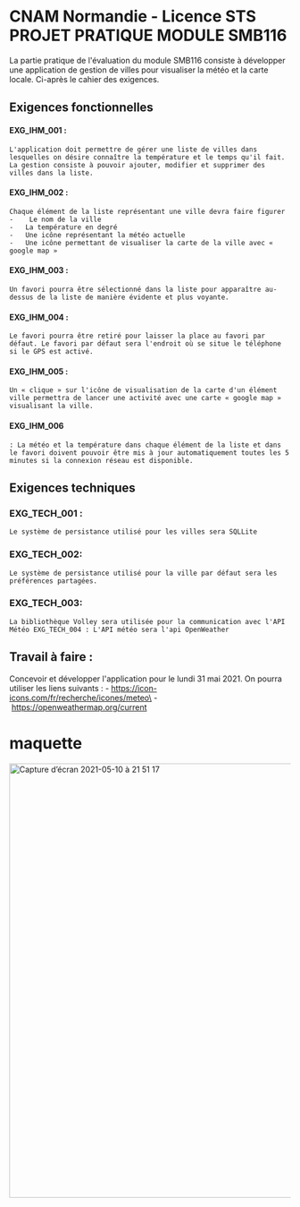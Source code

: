 # CNAM Normandie - Licence STS PROJET PRATIQUE MODULE SMB116
La partie pratique de l'évaluation du module SMB116 consiste à développer une application de gestion de villes pour visualiser la météo et la carte locale. Ci-après le cahier des exigences.

## Exigences fonctionnelles

#### EXG_IHM_001 :
    L'application doit permettre de gérer une liste de villes dans lesquelles on désire connaître la température et le temps qu'il fait. La gestion consiste à pouvoir ajouter, modifier et supprimer des villes dans la liste.

#### EXG_IHM_002 :
    Chaque élément de la liste représentant une ville devra faire figurer
    -    Le nom de la ville
    -   La température en degré
    -   Une icône représentant la météo actuelle
    -   Une icône permettant de visualiser la carte de la ville avec « google map »

#### EXG_IHM_003 :
    Un favori pourra être sélectionné dans la liste pour apparaître au-dessus de la liste de manière évidente et plus voyante.

#### EXG_IHM_004 :
    Le favori pourra être retiré pour laisser la place au favori par défaut. Le favori par défaut sera l'endroit où se situe le téléphone si le GPS est activé.

#### EXG_IHM_005 :
    Un « clique » sur l'icône de visualisation de la carte d'un élément ville permettra de lancer une activité avec une carte « google map » visualisant la ville.

#### EXG_IHM_006 
    : La météo et la température dans chaque élément de la liste et dans le favori doivent pouvoir être mis à jour automatiquement toutes les 5 minutes si la connexion réseau est disponible.

## Exigences techniques 
### EXG_TECH_001 : 
    Le système de persistance utilisé pour les villes sera SQLLite

### EXG_TECH_002: 
    Le système de persistance utilisé pour la ville par défaut sera les préférences partagées.

### EXG_TECH_003: 
    La bibliothèque Volley sera utilisée pour la communication avec l'API Météo EXG_TECH_004 : L'API météo sera l'api OpenWeather

## Travail à faire :
Concevoir et développer l'application pour le lundi 31 mai 2021\. On pourra utiliser les liens suivants :
    - https://icon-icons.com/fr/recherche/icones/meteo\
    - https://openweathermap.org/current


# maquette 

  <img width="776" alt="Capture d’écran 2021-05-10 à 21 51 17" src="https://user-images.githubusercontent.com/34074097/117716998-88244f80-b1da-11eb-8a7c-611d655b4b24.png">

